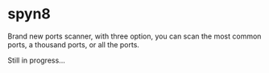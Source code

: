 # spyn8
Brand new ports scanner, with three option, you can scan the most common ports, a thousand ports, or all the ports.

Still in progress...
